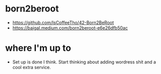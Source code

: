 # born2beroot

- https://github.com/IsCoffeeTho/42-Born2BeRoot
- https://baigal.medium.com/born2beroot-e6e26dfb50ac

# where I'm up to

- Set up is done I think. Start thinking about adding wordress shit and a cool extra service.
